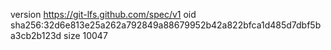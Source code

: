 version https://git-lfs.github.com/spec/v1
oid sha256:32d6e813e25a262a792849a88679952b42a822bfca1d485d7dbf5ba3cb2b123d
size 10047
